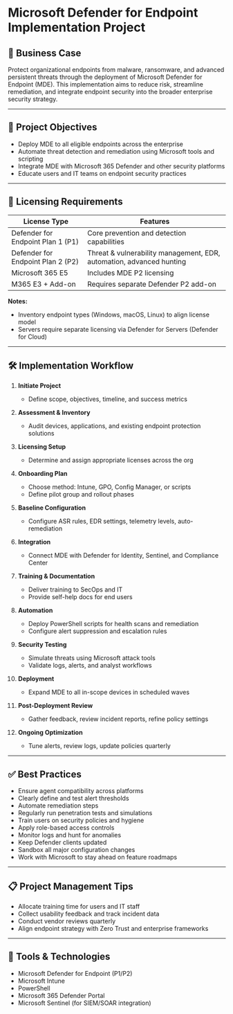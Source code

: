 # Microsoft Defender for Endpoint Implementation Project

## 📌 Business Case
Protect organizational endpoints from malware, ransomware, and advanced persistent threats through the deployment of Microsoft Defender for Endpoint (MDE). This implementation aims to reduce risk, streamline remediation, and integrate endpoint security into the broader enterprise security strategy.

---

## 🎯 Project Objectives
- Deploy MDE to all eligible endpoints across the enterprise
- Automate threat detection and remediation using Microsoft tools and scripting
- Integrate MDE with Microsoft 365 Defender and other security platforms
- Educate users and IT teams on endpoint security practices

---

## 🧾 Licensing Requirements

| License Type                         | Features                                                                 |
|-------------------------------------|--------------------------------------------------------------------------|
| Defender for Endpoint Plan 1 (P1)   | Core prevention and detection capabilities                               |
| Defender for Endpoint Plan 2 (P2)   | Threat & vulnerability management, EDR, automation, advanced hunting     |
| Microsoft 365 E5                    | Includes MDE P2 licensing                                                |
| M365 E3 + Add-on                    | Requires separate Defender P2 add-on                                     |

**Notes:**
- Inventory endpoint types (Windows, macOS, Linux) to align license model
- Servers require separate licensing via Defender for Servers (Defender for Cloud)

---

## 🛠️ Implementation Workflow

1. **Initiate Project**
   - Define scope, objectives, timeline, and success metrics

2. **Assessment & Inventory**
   - Audit devices, applications, and existing endpoint protection solutions

3. **Licensing Setup**
   - Determine and assign appropriate licenses across the org

4. **Onboarding Plan**
   - Choose method: Intune, GPO, Config Manager, or scripts
   - Define pilot group and rollout phases

5. **Baseline Configuration**
   - Configure ASR rules, EDR settings, telemetry levels, auto-remediation

6. **Integration**
   - Connect MDE with Defender for Identity, Sentinel, and Compliance Center

7. **Training & Documentation**
   - Deliver training to SecOps and IT
   - Provide self-help docs for end users

8. **Automation**
   - Deploy PowerShell scripts for health scans and remediation
   - Configure alert suppression and escalation rules

9. **Security Testing**
   - Simulate threats using Microsoft attack tools
   - Validate logs, alerts, and analyst workflows

10. **Deployment**
    - Expand MDE to all in-scope devices in scheduled waves

11. **Post-Deployment Review**
    - Gather feedback, review incident reports, refine policy settings

12. **Ongoing Optimization**
    - Tune alerts, review logs, update policies quarterly

---

## ✅ Best Practices

- Ensure agent compatibility across platforms
- Clearly define and test alert thresholds
- Automate remediation steps
- Regularly run penetration tests and simulations
- Train users on security policies and hygiene
- Apply role-based access controls
- Monitor logs and hunt for anomalies
- Keep Defender clients updated
- Sandbox all major configuration changes
- Work with Microsoft to stay ahead on feature roadmaps

---

## 📋 Project Management Tips

- Allocate training time for users and IT staff
- Collect usability feedback and track incident data
- Conduct vendor reviews quarterly
- Align endpoint strategy with Zero Trust and enterprise frameworks

---

## 📎 Tools & Technologies
- Microsoft Defender for Endpoint (P1/P2)
- Microsoft Intune
- PowerShell
- Microsoft 365 Defender Portal
- Microsoft Sentinel (for SIEM/SOAR integration)
